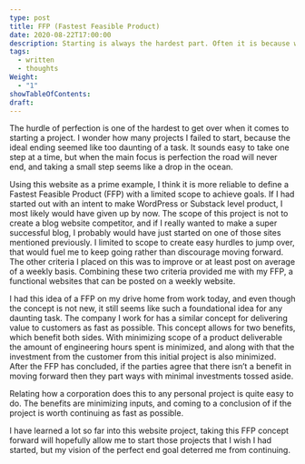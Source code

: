 ```yaml
---
type: post
title: FFP (Fastest Feasible Product)
date: 2020-08-22T17:00:00
description: Starting is always the hardest part. Often it is because what we are trying to start seems like it is too much to handle.
tags:
  - written
  - thoughts
Weight:
  - "1"
showTableOfContents: 
draft:
---
```

The hurdle of perfection is one of the hardest to get over when it comes to starting a project. I wonder how many projects I failed to start, because the ideal ending seemed like too daunting of a task. It sounds easy to take one step at a time, but when the main focus is perfection the road will never end, and taking a small step seems like a drop in the ocean.

Using this website as a prime example, I think it is more reliable to define a Fastest Feasible Product (FFP) with a limited scope to achieve goals. If I had started out with an intent to make WordPress or Substack level product, I most likely would have given up by now. The scope of this project is not to create a blog website competitor, and if I really wanted to make a super successful blog, I probably would have just started on one of those sites mentioned previously. I limited to scope to create easy hurdles to jump over, that would fuel me to keep going rather than discourage moving forward. The other criteria I placed on this was to improve or at least post on average of a weekly basis. Combining these two criteria provided me with my FFP, a functional websites that can be posted on a weekly website.

I had this idea of a FFP on my drive home from work today, and even though the concept is not new, it still seems like such a foundational idea for any daunting task. The company I work for has a similar concept for delivering value to customers as fast as possible. This concept allows for two benefits, which benefit both sides. With minimizing scope of a product deliverable the amount of engineering hours spent is minimized, and along with that the investment from the customer from this initial project is also minimized. After the FFP has concluded, if the parties agree that there isn’t a benefit in moving forward then they part ways with minimal investments tossed aside.

Relating how a corporation does this to any personal project is quite easy to do. The benefits are minimizing inputs, and coming to a conclusion of if the project is worth continuing as fast as possible.

I have learned a lot so far into this website project, taking this FFP concept forward will hopefully allow me to start those projects that I wish I had started, but my vision of the perfect end goal deterred me from continuing.
